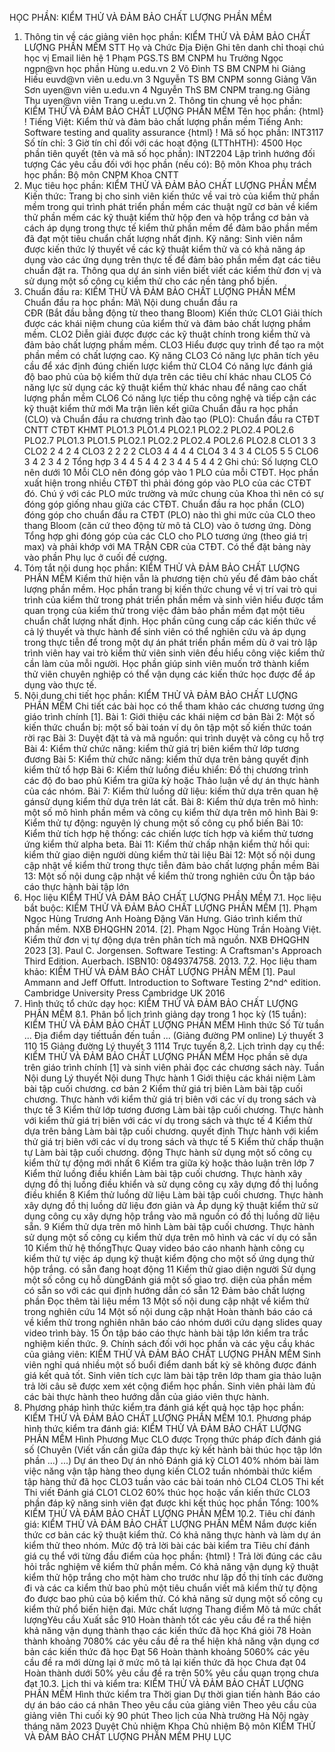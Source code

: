 HỌC PHẦN: KIỂM THỬ VÀ ĐẢM BẢO CHẤT LƯỢNG PHẦN MỀM
1. Thông tin về các giảng viên học phần: KIỂM THỬ VÀ ĐẢM BẢO CHẤT LƯỢNG PHẦN MỀM STT Họ và Chức Địa Điện Ghi tên danh chỉ thoại chú học vị Email liên hệ 1 Phạm PGS.TS BM CNPM hu Trưởng Ngọc ngpn\@vn học phần Hùng u.edu.vn 2 Võ Đình TS BM CNPM hi Giảng Hiếu euvd\@vn viên u.edu.vn 3 Nguyễn TS BM CNPM sonng Giảng Văn Sơn uyen\@vn viên u.edu.vn 4 Nguyễn ThS BM CNPM trang.ng Giảng Thu uyen\@vn viên Trang u.edu.vn 2. Thông tin chung về học phần: KIỂM THỬ VÀ ĐẢM BẢO CHẤT LƯỢNG PHẦN MỀM Tên học phần:
{html}
! Tiếng Việt: Kiểm thử và đảm bảo chất lượng phần mềm Tiếng Anh: Software testing and quality assurance
{html}
! Mã số học phần: INT3117 Số tín chỉ: 3 Giờ tín chỉ đối với các hoạt động (LTThHTH): 4500 Học phần tiên quyết (tên và mã số học phần): INT2204 Lập trình
hướng đối tượng Các yêu cầu đối với học phần (nếu có): Bộ môn Khoa phụ trách học phần: Bộ môn CNPM Khoa CNTT
3. Mục tiêu học phần: KIỂM THỬ VÀ ĐẢM BẢO CHẤT LƯỢNG PHẦN MỀM
Kiến thức: Trang bị cho sinh viên kiến thức về vai trò của kiểm thử
phần mềm trong qui trình phát triển phần mềm các thuật ngữ cơ bản về
kiểm thử phần mềm các kỹ thuật kiểm thử hộp đen và hộp trắng cơ bản và
cách áp dụng trong thực tế kiểm thử phần mềm để đảm bảo phần mềm đã đạt
một tiêu chuẩn chất lượng nhất định.
Kỹ năng: Sinh viên nắm được kiến thức lý thuyết về các kỹ thuật kiểm
thử và có khả năng áp dụng vào các ứng dụng trên thực tế để đảm bảo phần
mềm đạt các tiêu chuẩn đặt ra. Thông qua dự án sinh viên biết viết các
kiểm thử đơn vị và sử dụng một số công cụ kiểm thử cho các nền tảng phổ
biến.
4. Chuẩn đầu ra: KIỂM THỬ VÀ ĐẢM BẢO CHẤT LƯỢNG PHẦN MỀM
Chuẩn đầu ra học phần: Mã\ Nội dung chuẩn đầu ra\
CĐR (Bắt đầu bằng động từ theo thang Bloom) Kiến thức
CLO1 Giải thích được các khái niệm chung của kiểm thử và đảm bảo chất lượng phầm mềm.
CLO2 Diễn giải được được các kỹ thuật chính trong kiểm thử và đảm bảo chất lượng phầm mềm.
CLO3 Hiểu được quy trình để tạo ra một phần mềm có chất lượng cao.
Kỹ năng
CLO3 Có năng lực phân tích yêu cầu để xác định đúng chiến lược kiểm thử
CLO4 Có năng lực đánh giá độ bao phủ của bộ kiểm thử dựa trên các tiêu chí khác nhau
CLO5 Có năng lực sử dụng các kỹ thuật kiểm thử khác nhau để nâng cao chất lượng phần mềm
CLO6 Có năng lực tiếp thu công nghệ và tiếp cận các kỹ thuật kiểm thử mới Ma trận liên kết giữa Chuẩn đầu ra học phần (CLO) và Chuẩn đầu ra
chương trình đào tạo (PLO):
Chuẩn đầu ra CTĐT CNTT CTĐT KHMT PLO1.3 PLO1.4 PLO2.1 PLO2.2 PLO2.4 POL2.6 PLO2.7 PLO1.3 PLO1.5 PLO2.1 PLO2.2 PLO2.4 POL2.6 PLO2.8
CLO1 3 3
CLO2 2 4 2 4
CLO3 2 2 2 2
CLO3 4 4 4 4
CLO4 3 4 3 4
CLO5 5 5
CLO6 3 4 2 3 4 2
Tổng hợp 3 4 4 5 4 4 2 3 4 4 5 4 4 2
Ghi chú: Số lượng CLO nên dưới 10 Mỗi CLO nên đóng góp vào 1 PLO của mỗi CTĐT. Học phần xuất hiện trong nhiều CTĐT thì phải đóng góp vào PLO của các CTĐT đó. Chú ý với các PLO mức trường và mức chung của Khoa thì nên có sự đóng góp giống nhau giữa các CTĐT. Chuẩn đầu ra học phần (CLO) đóng góp cho chuẩn đầu ra CTĐT (PLO) nào thì ghi mức của CLO theo thang Bloom (căn cứ theo động từ mô tả CLO) vào ô tương ứng. Dòng Tổng hợp ghi đóng góp của các CLO cho PLO tương ứng (theo giá trị max) và phải khớp với MA TRẬN CĐR của CTĐT. Có thể đặt bảng này vào phần Phụ lục ở cuối đề cương.
5. Tóm tắt nội dung học phần: KIỂM THỬ VÀ ĐẢM BẢO CHẤT LƯỢNG PHẦN MỀM
Kiểm thử hiện vẫn là phương tiện chủ yếu để đảm bảo chất lượng phần mềm.
Học phần trang bị kiến thức chung về vị trí vai trò qui trình của kiểm
thử trong phát triển phần mềm và sinh viên hiểu được tầm quan trọng của
kiểm thử trong việc đảm bảo phần mềm đạt một tiêu chuẩn chất lượng nhất
định. Học phần cũng cung cấp các kiến thức về cả lý thuyết và thực hành
để sinh viên có thể nghiên cứu và áp dụng trong thực tiễn để trong một
dự án phát triển phần mềm dù ở vai trò lập trình viên hay vai trò kiểm
thử viên sinh viên đều hiểu công việc kiểm thử cần làm của mỗi người.
Học phần giúp sinh viên muốn trở thành kiểm thử viên chuyên nghiệp có
thể vận dụng các kiến thức học được để áp dụng vào thực tế.
6. Nội dung chi tiết học phần: KIỂM THỬ VÀ ĐẢM BẢO CHẤT LƯỢNG PHẦN MỀM
Chi tiết các bài học có thể tham khảo các chương tương ứng giáo trình
chính \[1\]. Bài 1: Giới thiệu các khái niệm cơ bản Bài 2: Một số kiến thức chuẩn bị: một số bài toán ví dụ ôn tập một số kiến thức toán rời rạc Bài 3: Duyệt đặt tả và mã nguồn: qui trình duyệt và công cụ hỗ trợ Bài 4: Kiểm thử chức năng: kiểm thử giá trị biên kiểm thử lớp tương đương Bài 5: Kiểm thử chức năng: kiểm thử dựa trên bảng quyết định kiểm thử tổ hợp Bài 6: Kiểm thử luồng điều khiển: Đồ thị chương trình các độ đo bao phủ Kiểm tra giữa kỳ hoặc Thảo luận về dự án thực hành của các nhóm. Bài 7: Kiểm thử luồng dữ liệu: kiếm thử dựa trên quan hệ gánsử dụng kiểm thử dựa trên lát cắt. Bài 8: Kiểm thử dựa trên mô hình: một số mô hình phần mềm và công cụ kiểm thử dựa trên mô hình Bài 9: Kiểm thử tự động: nguyên lý chung một số công cụ phổ biến Bài 10: Kiểm thử tích hợp hệ thống: các chiến lược tích hợp và kiểm thử tương ứng kiểm thử alpha beta. Bài 11: Kiểm thử chấp nhận kiểm thử hồi qui: kiểm thử giao diện người dùng kiểm thử tài liệu Bài 12: Một số nội dung cập nhật về kiểm thử trong thực tiễn đảm bảo chất lượng phần mềm Bài 13: Một số nội dung cập nhật về kiểm thử trong nghiên cứu Ôn tập báo cáo thực hành bài tập lớn
7. Học liệu KIỂM THỬ VÀ ĐẢM BẢO CHẤT LƯỢNG PHẦN MỀM
7.1. Học liệu bắt buộc: KIỂM THỬ VÀ ĐẢM BẢO CHẤT LƯỢNG PHẦN MỀM \[1\]. Phạm Ngọc Hùng Trương Anh Hoàng Đặng Văn Hưng. Giáo trình kiểm
thử phần mềm. NXB ĐHQGHN 2014.
\[2\]. Phạm Ngọc Hùng Trần Hoàng Việt. Kiểm thử đơn vị tự động dựa trên
phân tích mã nguồn. NXB ĐHQGHN 2023
\[3\]. Paul C. Jorgensen. Software Testing: A Craftsman\'s Approach
Third Edition. Auerbach. ISBN10: 0849374758. 2013.
7.2. Học liệu tham khảo: KIỂM THỬ VÀ ĐẢM BẢO CHẤT LƯỢNG PHẦN MỀM \[1\]. Paul Ammann and Jeff Offutt. Introduction to Software Testing
2^nd^ edition. Cambridge University Press Cambridge UK 2016
8. Hình thức tổ chức dạy học: KIỂM THỬ VÀ ĐẢM BẢO CHẤT LƯỢNG PHẦN MỀM
8.1. Phân bổ lịch trình giảng dạy trong 1 học kỳ (15 tuần): KIỂM THỬ VÀ ĐẢM BẢO CHẤT LƯỢNG PHẦN MỀM Hình thức Số Từ tuần ... Địa điểm dạy tiếttuần đến tuần ... (Giảng đường PM online) Lý thuyết 3 110 15 Giảng đường Lý thuyết 3 1114 Trực tuyến 8.2. Lịch trình dạy cụ thể: KIỂM THỬ VÀ ĐẢM BẢO CHẤT LƯỢNG PHẦN MỀM Học phần sẽ dựa trên giáo trình chính \[1\] và sinh viên phải đọc các
chương sách này. Tuần Nội dung Lý thuyết Nội dung Thực hành 1 Giới thiệu các khái niệm Làm bài tập cuối chương. cơ bản 2 Kiểm thử giá trị biên Làm bài tập cuối chương. Thực hành với kiểm thử giá trị biên với các ví dụ trong sách và thực tế 3 Kiểm thử lớp tương đương Làm bài tập cuối chương. Thực hành với kiểm thử giá trị biên với các ví dụ trong sách và thực tế 4 Kiểm thử dựa trên bảng Làm bài tập cuối chương. quyết định Thực hành với kiểm thử giá trị biên với các ví dụ trong sách và thực tế 5 Kiểm thử chấp thuận tự Làm bài tập cuối chương. động Thực hành sử dụng một số công cụ kiểm thử tự động mới nhất 6 Kiểm tra giữa kỳ hoặc thảo luận trên lớp 7 Kiểm thử luồng điều khiển Làm bài tập cuối chương. Thực hành xây dựng đồ thị luồng điều khiển và sử dụng công cụ xây dựng đồ thị luồng điều khiển 8 Kiểm thử luồng dữ liệu Làm bài tập cuối chương. Thực hành xây dựng đồ thị luồng dữ liệu đơn giản và Áp dụng kỹ thuật kiểm thử sử dụng công cụ xây dựng hộp trắng vào mã nguồn có đồ thị luồng dữ liệu sẵn. 9 Kiểm thử dựa trên mô hình Làm bài tập cuối chương. Thực hành sử dụng một số công cụ kiểm thử dựa trên mô hình và các ví dụ có sẵn 10 Kiểm thử hệ thốngThực Quay video báo cáo nhanh hành công cụ kiểm thử tự việc áp dụng kỹ thuật kiểm động cho một số ứng dụng thử hộp trắng. có sẵn đang hoạt động 11 Kiểm thử giao diện người Sử dụng một số công cụ hỗ dùngĐánh giá một số giao trợ. diện của phần mềm có sẵn so với các qui định hướng dẫn có sẵn 12 Đảm bảo chất lượng phần Đọc thêm tài liệu mềm 13 Một số nội dung cập nhật về kiểm thử trong nghiên cứu 14 Một số nội dung cập nhật Hoàn thành báo cáo cá về kiểm thử trong nghiên nhân báo cáo nhóm dưới cứu dạng slides quay video trình bày. 15 Ôn tập báo cáo thực hành bài tập lớn kiểm tra trắc nghiệm kiến thức. 9. Chính sách đối với học phần và các yêu cầu khác của giảng viên: KIỂM THỬ VÀ ĐẢM BẢO CHẤT LƯỢNG PHẦN MỀM Sinh viên nghỉ quá nhiều một số buổi điểm danh bất kỳ sẽ không được đánh giá kết quả tốt. Sinh viên tích cực làm bài tập trên lớp tham gia thảo luận trả lời câu sẽ được xem xét cộng điểm học phần. Sinh viên phải làm đủ các bài thực hành theo hướng dẫn của giáo viên thực hành.
10. Phương pháp hình thức kiểm tra đánh giá kết quả học tập học phần: KIỂM THỬ VÀ ĐẢM BẢO CHẤT LƯỢNG PHẦN MỀM
10.1. Phương pháp hình thức kiểm tra đánh giá: KIỂM THỬ VÀ ĐẢM BẢO CHẤT LƯỢNG PHẦN MỀM Hình Phương Mục CLO được Trọng thức pháp đích đánh giá số (Chuyên (Viết vấn cần giữa đáp thực kỳ kết hành bài thúc học tập lớn phần ...) ...) Dự án theo Dự án nhỏ Đánh giá kỹ CLO1 40% nhóm bài làm việc năng vận tập hàng theo dụng kiến CLO2 tuần nhómbài thức kiểm tập hàng thử đã học CLO3 tuần vào các bài toán nhỏ CLO4 CLO5 Thi kết Thi viết Đánh giá CLO1 CLO2 60% thúc học hoặc vấn kiến thức CLO3 phần đáp kỹ năng sinh viên đạt được khi kết thúc học phần Tổng: 100% KIỂM THỬ VÀ ĐẢM BẢO CHẤT LƯỢNG PHẦN MỀM 10.2. Tiêu chí đánh giá: KIỂM THỬ VÀ ĐẢM BẢO CHẤT LƯỢNG PHẦN MỀM Nắm được kiến thức cơ bản các kỹ thuật kiểm thử. Có khả năng thực hành và làm dự án kiểm thử theo nhóm. Mức độ trả lời bài các bài kiểm tra Tiêu chí đánh giá cụ thể với từng đầu điểm của học phần:
{html}
! Trả lời đúng các câu hỏi trắc nghiệm về kiểm thử phần mềm. Có khả năng vận dụng kỹ thuật kiểm thử hộp trắng cho một hàm cho trước như lập đồ thị tính các đường đi và các ca kiểm thử bao phủ một tiêu chuẩn viết mã kiểm thử tự động đo được bao phủ của bộ kiểm thử. Có khả năng sử dụng một số công cụ kiểm thử phổ biến hiện đại.
Mức chất lượng Thang điểm Mô tả mức chất lượngYêu cầu Xuất sắc 910 Hoàn thành tốt các yêu cầu đề ra thể hiện khả năng vận dụng thành thạo các kiến thức đã học
Khá giỏi 78 Hoàn thành khoảng 7080% các yêu cầu đề ra thể hiện khả năng vận dụng cơ bản các kiến thức đã học
Đạt 56 Hoàn thành khoảng 5060% các yêu cầu đề ra mới dừng lại ở mức mô tả lại kiến thức đã học
Chưa đạt 04 Hoàn thành dưới 50% yêu cầu đề ra trên 50% yêu cầu quan trọng chưa đạt
10.3. Lịch thi và kiểm tra: KIỂM THỬ VÀ ĐẢM BẢO CHẤT LƯỢNG PHẦN MỀM Hình thức kiểm tra Thời gian Dự thời gian tiến hành Báo cáo dự án báo cáo cá nhân Theo yêu cầu của giảng viên Theo yêu cầu của giảng viên
Thi cuối kỳ 90 phút Theo lịch của Nhà trường
Hà Nội ngày tháng năm 2023 Duyệt Chủ nhiệm Khoa Chủ nhiệm Bộ môn KIỂM THỬ VÀ ĐẢM BẢO CHẤT LƯỢNG PHẦN MỀM
PHỤ LỤC